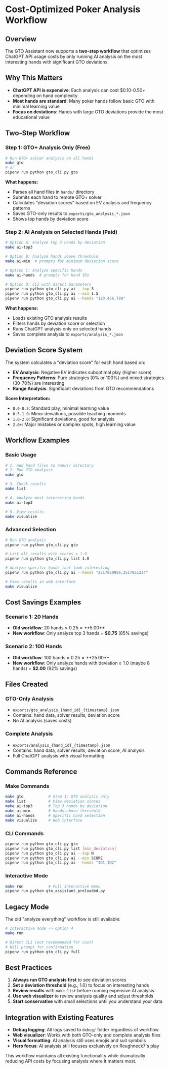 # Cost-Optimized Poker Analysis Workflow

## Overview

The GTO Assistant now supports a **two-step workflow** that optimizes ChatGPT API usage costs by only running AI analysis on the most interesting hands with significant GTO deviations.

## Why This Matters

- **ChatGPT API is expensive**: Each analysis can cost $0.10-0.50+ depending on hand complexity
- **Most hands are standard**: Many poker hands follow basic GTO with minimal learning value
- **Focus on deviations**: Hands with large GTO deviations provide the most educational value

## Two-Step Workflow

### Step 1: GTO+ Analysis Only (Free)
```bash
# Run GTO+ solver analysis on all hands
make gto
# or
pipenv run python gto_cli.py gto
```

**What happens:**
- Parses all hand files in `hands/` directory
- Submits each hand to remote GTO+ solver
- Calculates "deviation scores" based on EV analysis and frequency patterns
- Saves GTO-only results to `exports/gto_analysis_*.json`
- Shows top hands by deviation score

### Step 2: AI Analysis on Selected Hands (Paid)
```bash
# Option A: Analyze top 3 hands by deviation
make ai-top3

# Option B: Analyze hands above threshold
make ai-min  # prompts for minimum deviation score

# Option C: Analyze specific hands
make ai-hands  # prompts for hand IDs

# Option D: CLI with direct parameters
pipenv run python gto_cli.py ai --top 3
pipenv run python gto_cli.py ai --min 1.5
pipenv run python gto_cli.py ai --hands "123,456,789"
```

**What happens:**
- Loads existing GTO analysis results
- Filters hands by deviation score or selection
- Runs ChatGPT analysis only on selected hands
- Saves complete analysis to `exports/analysis_*.json`

## Deviation Score System

The system calculates a "deviation score" for each hand based on:

- **EV Analysis**: Negative EV indicates suboptimal play (higher score)
- **Frequency Patterns**: Pure strategies (0% or 100%) and mixed strategies (30-70%) are interesting
- **Range Analysis**: Significant deviations from GTO recommendations

**Score Interpretation:**
- `0.0-0.5`: Standard play, minimal learning value
- `0.5-1.0`: Minor deviations, possible teaching moments  
- `1.0-2.0`: Significant deviations, good for analysis
- `2.0+`: Major mistakes or complex spots, high learning value

## Workflow Examples

### Basic Usage
```bash
# 1. Add hand files to hands/ directory
# 2. Run GTO analysis
make gto

# 3. Check results
make list

# 4. Analyze most interesting hands
make ai-top3

# 5. View results
make visualize
```

### Advanced Selection
```bash
# Run GTO analysis
pipenv run python gto_cli.py gto

# List all results with scores ≥ 1.0
pipenv run python gto_cli.py list 1.0

# Analyze specific hands that look interesting
pipenv run python gto_cli.py ai --hands "2517850956,2517851234"

# View results in web interface
make visualize
```

## Cost Savings Examples

### Scenario 1: 20 Hands
- **Old workflow**: 20 hands × $0.25 = **$5.00**
- **New workflow**: Only analyze top 3 hands = **$0.75** (85% savings)

### Scenario 2: 100 Hands  
- **Old workflow**: 100 hands × $0.25 = **$25.00**
- **New workflow**: Only analyze hands with deviation ≥ 1.0 (maybe 8 hands) = **$2.00** (92% savings)

## Files Created

### GTO-Only Analysis
- `exports/gto_analysis_{hand_id}_{timestamp}.json`
- Contains: hand data, solver results, deviation score
- No AI analysis (saves costs)

### Complete Analysis  
- `exports/analysis_{hand_id}_{timestamp}.json`
- Contains: hand data, solver results, deviation score, AI analysis
- Full ChatGPT analysis with visual formatting

## Commands Reference

### Make Commands
```bash
make gto           # Step 1: GTO analysis only
make list          # View deviation scores
make ai-top3       # Top 3 hands by deviation
make ai-min        # Hands above threshold
make ai-hands      # Specific hand selection
make visualize     # Web interface
```

### CLI Commands
```bash
pipenv run python gto_cli.py gto
pipenv run python gto_cli.py list [min_deviation]
pipenv run python gto_cli.py ai --top N
pipenv run python gto_cli.py ai --min SCORE  
pipenv run python gto_cli.py ai --hands "ID1,ID2"
```

### Interactive Mode
```bash
make run           # Full interactive menu
pipenv run python gto_assistant_preloaded.py
```

## Legacy Mode

The old "analyze everything" workflow is still available:

```bash
# Interactive mode -> option 4
make run

# Direct CLI (not recommended for cost)
# Will prompt for confirmation
pipenv run python gto_cli.py full
```

## Best Practices

1. **Always run GTO analysis first** to see deviation scores
2. **Set a deviation threshold** (e.g., 1.0) to focus on interesting hands
3. **Review results** with `make list` before running expensive AI analysis
4. **Use web visualizer** to review analysis quality and adjust thresholds
5. **Start conservative** with small selections until you understand your data

## Integration with Existing Features

- **Debug logging**: All logs saved to `debug/` folder regardless of workflow
- **Web visualizer**: Works with both GTO-only and complete analysis files
- **Visual formatting**: AI analysis still uses emojis and suit symbols
- **Hero focus**: AI analysis still focuses exclusively on Roughneck7's play

This workflow maintains all existing functionality while dramatically reducing API costs by focusing analysis where it matters most.
